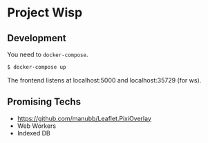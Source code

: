 # Project Wisp

## Development

You need to `docker-compose`.

```sh
$ docker-compose up
```

The frontend listens at localhost:5000 and localhost:35729 (for ws).

## Promising Techs

- https://github.com/manubb/Leaflet.PixiOverlay
- Web Workers
- Indexed DB
